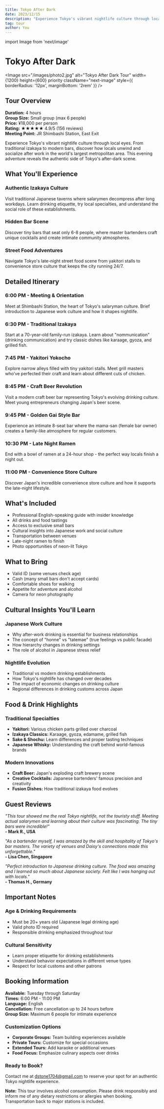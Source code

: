 ```yaml
---
title: Tokyo After Dark
date: 2023/12/15
description: "Experience Tokyo's vibrant nightlife culture through local eyes. From traditional izakaya to modern bars, discover how locals unwind after work."
tag: tour
author: You
---
```


import Image from 'next/image'

# Tokyo After Dark

<Image
  src="/images/photo2.jpg"
  alt="Tokyo After Dark Tour"
  width={1200}
  height={600}
  priority
  className="next-image"
  style={{ borderRadius: '12px', marginBottom: '2rem' }}
/>

## Tour Overview

**Duration:** 4 hours  
**Group Size:** Small group (max 6 people)  
**Price:** ¥18,000 per person  
**Rating:** ★★★★★ 4.9/5 (156 reviews)  
**Meeting Point:** JR Shimbashi Station, East Exit

Experience Tokyo's vibrant nightlife culture through local eyes. From traditional izakaya to modern bars, discover how locals unwind and socialize after work in the world's largest metropolitan area. This evening adventure reveals the authentic side of Tokyo's after-dark scene.

## What You'll Experience

### Authentic Izakaya Culture
Visit traditional Japanese taverns where salarymen decompress after long workdays. Learn drinking etiquette, try local specialties, and understand the social role of these establishments.

### Hidden Bar Scene
Discover tiny bars that seat only 6-8 people, where master bartenders craft unique cocktails and create intimate community atmospheres.

### Street Food Adventures
Navigate Tokyo's late-night street food scene from yakitori stalls to convenience store culture that keeps the city running 24/7.

## Detailed Itinerary

### 6:00 PM - Meeting & Orientation
Meet at Shimbashi Station, the heart of Tokyo's salaryman culture. Brief introduction to Japanese work culture and how it shapes nightlife.

### 6:30 PM - Traditional Izakaya
Start at a 70-year-old family-run izakaya. Learn about "nommunication" (drinking communication) and try classic dishes like karaage, gyoza, and grilled fish.

### 7:45 PM - Yakitori Yokocho
Explore narrow alleys filled with tiny yakitori stalls. Meet grill masters who've perfected their craft and learn about different cuts of chicken.

### 8:45 PM - Craft Beer Revolution
Visit a modern craft beer bar representing Tokyo's evolving drinking culture. Meet young entrepreneurs changing Japan's beer scene.

### 9:45 PM - Golden Gai Style Bar
Experience an intimate 8-seat bar where the mama-san (female bar owner) creates a family-like atmosphere for regular customers.

### 10:30 PM - Late Night Ramen
End with a bowl of ramen at a 24-hour shop - the perfect way locals finish a night out.

### 11:00 PM - Convenience Store Culture
Discover Japan's incredible convenience store culture and how it supports the late-night lifestyle.

## What's Included

- Professional English-speaking guide with insider knowledge
- All drinks and food tastings
- Access to exclusive small bars
- Cultural insights into Japanese work and social culture
- Transportation between venues
- Late-night ramen to finish
- Photo opportunities of neon-lit Tokyo

## What to Bring

- Valid ID (some venues check age)
- Cash (many small bars don't accept cards)
- Comfortable shoes for walking
- Appetite for adventure and alcohol
- Camera for neon photography

## Cultural Insights You'll Learn

### Japanese Work Culture
- Why after-work drinking is essential for business relationships
- The concept of "honne" vs "tatemae" (true feelings vs public facade)
- How hierarchy changes in drinking settings
- The role of alcohol in Japanese stress relief

### Nightlife Evolution
- Traditional vs modern drinking establishments
- How Tokyo's nightlife has changed over decades
- The impact of economic changes on drinking culture
- Regional differences in drinking customs across Japan

## Food & Drink Highlights

### Traditional Specialties
- **Yakitori:** Various chicken parts grilled over charcoal
- **Izakaya Classics:** Karaage, gyoza, edamame, grilled fish
- **Sake & Shochu:** Learn differences and proper tasting techniques
- **Japanese Whisky:** Understanding the craft behind world-famous brands

### Modern Innovations
- **Craft Beer:** Japan's exploding craft brewery scene
- **Creative Cocktails:** Japanese bartenders' famous precision and creativity
- **Fusion Dishes:** How traditional izakaya food evolves

## Guest Reviews

*"This tour showed me the real Tokyo nightlife, not the touristy stuff. Meeting actual salarymen and learning about their culture was fascinating. The tiny bars were incredible!"*  
**- Mark R., USA**

*"As a bartender myself, I was amazed by the skill and hospitality of Tokyo's bar masters. The variety of venues and Daisy's connections made this unforgettable."*  
**- Lisa Chen, Singapore**

*"Perfect introduction to Japanese drinking culture. The food was amazing and I learned so much about Japanese society. Felt like I was hanging out with locals."*  
**- Thomas H., Germany**

## Important Notes

### Age & Drinking Requirements
- Must be 20+ years old (Japanese legal drinking age)
- Valid photo ID required
- Responsible drinking emphasized throughout tour

### Cultural Sensitivity
- Learn proper etiquette for drinking establishments
- Understand behavior expectations in different venue types
- Respect for local customs and other patrons

## Booking Information

**Available:** Tuesday through Saturday  
**Times:** 6:00 PM - 11:00 PM  
**Language:** English  
**Cancellation:** Free cancellation up to 24 hours before  
**Group Size:** Maximum 6 people for intimate experience

### Customization Options
- **Corporate Groups:** Team building experiences available
- **Private Tours:** Customize for special occasions
- **Extended Tours:** Add karaoke or additional venues
- **Food Focus:** Emphasize culinary aspects over drinks

### Ready to Book?

Contact me at dstone1704@gmail.com to reserve your spot for an authentic Tokyo nightlife experience.

**Note:** This tour involves alcohol consumption. Please drink responsibly and inform me of any dietary restrictions or allergies when booking. Transportation back to major stations is included. 